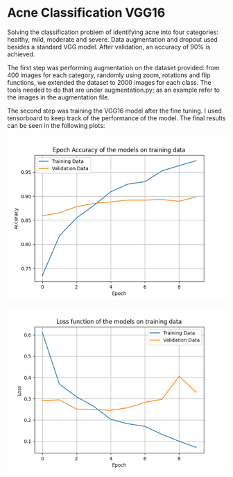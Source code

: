 # Acne Classification VGG16 

Solving the classification problem of identifying acne into four categories: healthy, mild, moderate and severe. Data augmentation and dropout used besides a standard VGG model. After validation, an accuracy of 90% is achieved. 

The first step was performing augmentation on the dataset provided: from 400 images for each category, randomly using zoom, rotations and flip functions, we extended the dataset to 2000 images for each class. The tools needed to do that are under augmentation.py; as an example refer to the images in the augmentation file. 

The second step was training the VGG16 model after the fine tuning. I used tensorboard to keep track of the performance of the model. The final results can be seen in the following plots: 

<p align="center">
  <img src="https://github.com/hectormorag/acneclassification/blob/main/ModelPerformance/EpochAcc.png?raw=true"/>
</p>



![alt text](https://github.com/hectormorag/acneclassification/blob/main/ModelPerformance/EpochLoss.png?raw=true)



